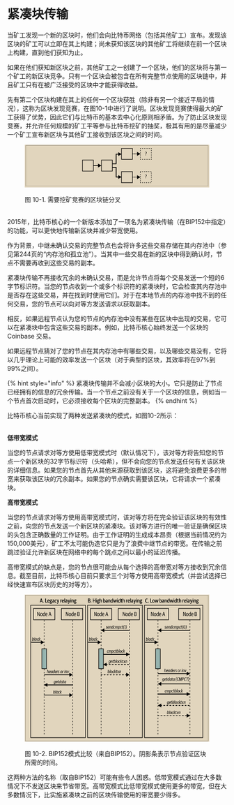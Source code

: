 # 紧凑块传输

当矿工发现一个新的区块时，他们会向比特币网络（包括其他矿工）宣布。发现该区块的矿工可以立即在其上构建；尚未获知该区块的其他矿工将继续在前一个区块上构建，直到他们获知为止。

如果在他们获知新区块之前，其他矿工之一创建了一个区块，他们的区块将与第一个矿工的新区块竞争。只有一个区块会被包含在所有完整节点使用的区块链中，并且矿工只有在被广泛接受的区块中才能获得收益。

先有第二个区块构建在其上的任何一个区块获胜（除非有另一个接近平局的情况），这称为区块发现竞赛，在图10-1中进行了说明。区块发现竞赛使得最大的矿工获得了优势，因此它们与比特币的基本去中心化原则相矛盾。为了防止区块发现竞赛，并允许任何规模的矿工平等参与比特币挖矿的抽奖，极其有用的是尽量减少一个矿工宣布新区块与其他矿工接收到该区块之间的时间。

<figure><img src="../.gitbook/assets/10.1.png" alt=""><figcaption><p>图 10-1. 需要挖矿竞赛的区块链分叉</p></figcaption></figure>

\
2015年，比特币核心的一个新版本添加了一项名为紧凑块传输（在BIP152中指定）的功能，可以更快地传输新区块并减少带宽使用。

作为背景，中继未确认交易的完整节点也会将许多这些交易存储在其内存池中（参见第244页的“内存池和孤立池”）。当其中一些交易在新的区块中得到确认时，节点不需要再收到这些交易的副本。

紧凑块传输不再接收冗余的未确认交易，而是允许节点将每个交易发送一个短的6字节标识符。当您的节点收到一个或多个标识符的紧凑块时，它会检查其内存池中是否存在这些交易，并在找到时使用它们。对于在本地节点的内存池中找不到的任何交易，您的节点可以向对等方发送请求以获取副本。

相反，如果远程节点认为您的节点的内存池中没有某些在区块中出现的交易，它可以在紧凑块中包含这些交易的副本。例如，比特币核心始终发送一个区块的 Coinbase 交易。

如果远程节点猜对了您的节点在其内存池中有哪些交易，以及哪些交易没有，它将以几乎理论上可能的效率发送一个区块（对于典型的区块，其效率将在97%到99%之间）。

{% hint style="info" %}
紧凑块传输并不会减小区块的大小。它只是防止了节点已经拥有的信息的冗余传输。当一个节点之前没有关于一个区块的信息，例如当一个节点首次启动时，它必须接收每个区块的完整副本。
{% endhint %}

比特币核心当前实现了两种发送紧凑块的模式，如图10-2所示：

\
**低带宽模式**&#x20;

当您的节点请求对等方使用低带宽模式时（默认情况下），该对等方将告知您的节点一个新区块的32字节标识符（头哈希），但不会向您的节点发送任何有关该区块的详细信息。如果您的节点首先从其他来源获取到该区块，这将避免浪费更多的带宽来获取该区块的冗余副本。如果您的节点确实需要该区块，它将请求一个紧凑块。

**高带宽模式**&#x20;

当您的节点请求对等方使用高带宽模式时，该对等方将在完全验证该区块的有效性之前，向您的节点发送一个新区块的紧凑块。该对等方进行的唯一验证是确保区块的头包含正确数量的工作证明。由于工作证明的生成成本昂贵（根据当前情况约为150,000美元），矿工不太可能伪造它只是为了浪费中继节点的带宽。在传输之前跳过验证允许新区块在网络中的每个跳点之间以最小的延迟传播。

高带宽模式的缺点是，您的节点很可能会从每个选择的高带宽对等方接收到冗余信息。截至目前，比特币核心目前只要求三个对等方使用高带宽模式（并尝试选择已经快速宣布区块历史的对等方）。

<figure><img src="../.gitbook/assets/10.2.png" alt=""><figcaption><p>图 10-2.  BIP152模式比较（来自BIP152）。阴影条表示节点验证区块所需的时间。</p></figcaption></figure>

这两种方法的名称（取自BIP152）可能有些令人困惑。低带宽模式通过在大多数情况下不发送区块来节省带宽。高带宽模式比低带宽模式使用更多的带宽，但在大多数情况下，比实施紧凑块之前的区块传输使用的带宽要少得多。

